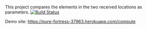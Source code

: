 This project compares the elements in the two received locations as parameters.
[![Build Status](https://travis-ci.org/mustafatozluoglu/myDemoApp.svg?branch=master)](https://travis-ci.org/mustafatozluoglu/myDemoApp)

Demo site: https://pure-fortress-37963.herokuapp.com/compute